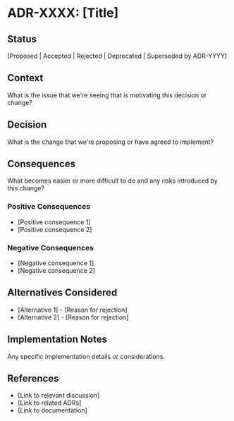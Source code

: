 # ADR-XXXX: [Title]

## Status

[Proposed | Accepted | Rejected | Deprecated | Superseded by ADR-YYYY]

## Context

What is the issue that we're seeing that is motivating this decision or change?

## Decision

What is the change that we're proposing or have agreed to implement?

## Consequences

What becomes easier or more difficult to do and any risks introduced by this change?

### Positive Consequences

- [Positive consequence 1]
- [Positive consequence 2]

### Negative Consequences

- [Negative consequence 1]
- [Negative consequence 2]

## Alternatives Considered

- [Alternative 1] - [Reason for rejection]
- [Alternative 2] - [Reason for rejection]

## Implementation Notes

Any specific implementation details or considerations.

## References

- [Link to relevant discussion]
- [Link to related ADRs]
- [Link to documentation]